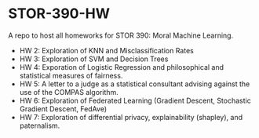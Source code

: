 # STOR-390-HW
A repo to host all homeworks for STOR 390: Moral Machine Learning.

- HW 2: Exploration of KNN and Misclassification Rates
- HW 3: Exploration of SVM and Decision Trees
- HW 4: Exporation of Logistic Regression and philosophical and statistical measures of fairness.
- HW 5: A letter to a judge as a statistical consultant advising against the use of the COMPAS algorithm.
- HW 6: Exploration of Federated Learning (Gradient Descent, Stochastic Gradient Descent, FedAve)
- HW 7: Exploration of differential privacy, explainability (shapley), and paternalism.
